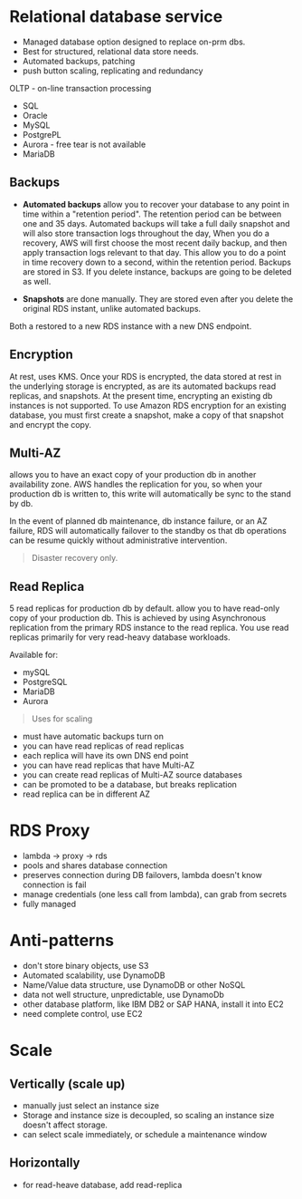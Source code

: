 
# Relational database service
- Managed database option  designed to replace on-prm dbs. 
- Best for structured, relational data store needs. 
- Automated backups, patching
- push button scaling, replicating and redundancy

OLTP - on-line transaction processing

- SQL
- Oracle
- MySQL
- PostgrePL
- Aurora - free tear is not available
- MariaDB

## Backups

- __Automated backups__ allow you to recover your database to any point in time within a "retention period". The retention period can be between one and 35 days. Automated backups will take a full daily snapshot and will also store transaction logs throughout the day, When you do a recovery, AWS will first choose the most recent daily backup, and then apply transaction logs relevant to that day. This allow you to do a point in time recovery down to a second, within the retention period. Backups are stored in S3. If you delete instance, backups are going to be deleted as well.

- __Snapshots__ are done manually. They are stored even after you delete the original RDS instant, unlike automated backups.

Both a restored to a new RDS instance with a new DNS endpoint.

## Encryption
At rest, uses KMS. Once your RDS is encrypted, the data stored at rest in the underlying storage is encrypted, as are its automated backups read replicas, and snapshots. At the present time, encrypting an existing db instances is not supported. To use Amazon RDS encryption for an existing database, you must first create a snapshot, make a copy of that snapshot and encrypt the copy.

## Multi-AZ
allows you to have an exact copy of your production db in another availability zone. AWS handles the replication for you, so when your production db is written to, this write will automatically be sync to the stand by db. 

In the event of planned db maintenance, db instance failure, or an AZ failure, RDS will automatically failover to the standby os that db operations can be resume quickly without administrative intervention. 

> Disaster recovery only.

## Read Replica
5 read replicas for production db by default.
allow you to have read-only copy of your production db. This is achieved by using Asynchronous replication from the primary RDS instance to the read replica. You use read replicas primarily for very read-heavy database workloads.

Available for:
- mySQL
- PostgreSQL
- MariaDB
- Aurora

> Uses for scaling

- must have automatic backups turn on
- you can have read replicas of read replicas
- each replica will have its own DNS end point
- you can have read replicas that have Multi-AZ
- you can create read replicas of Multi-AZ source databases
- can be promoted to be a database, but breaks replication 
- read replica can be in different AZ


# RDS Proxy
- lambda -> proxy -> rds
- pools and shares database connection
- preserves connection during DB failovers, lambda doesn't know connection is fail
- manage credentials (one less call from lambda), can grab from secrets
- fully managed


# Anti-patterns
- don't store binary objects, use S3
- Automated scalability, use DynamoDB
- Name/Value data structure, use DynamoDB or other NoSQL
- data not well structure, unpredictable, use DynamoDb
- other database platform, like IBM DB2 or SAP HANA, install it into EC2
- need complete control, use EC2 

# Scale
## Vertically (scale up)
- manually just select an instance size
- Storage and instance size is decoupled, so scaling an instance size doesn't affect storage.
- can select scale immediately, or schedule a maintenance window

## Horizontally
- for read-heave database, add read-replica 